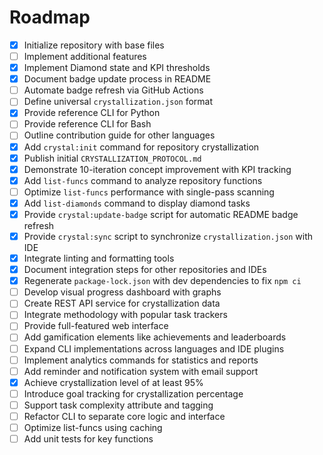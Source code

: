 # Roadmap

- [x] Initialize repository with base files
- [ ] Implement additional features
- [x] Implement Diamond state and KPI thresholds
- [x] Document badge update process in README
- [ ] Automate badge refresh via GitHub Actions
- [ ] Define universal `crystallization.json` format
- [x] Provide reference CLI for Python
- [ ] Provide reference CLI for Bash
- [ ] Outline contribution guide for other languages
- [x] Add `crystal:init` command for repository crystallization
- [x] Publish initial `CRYSTALLIZATION_PROTOCOL.md`
- [x] Demonstrate 10-iteration concept improvement with KPI tracking
- [x] Add `list-funcs` command to analyze repository functions
- [ ] Optimize `list-funcs` performance with single-pass scanning
- [x] Add `list-diamonds` command to display diamond tasks
- [x] Provide `crystal:update-badge` script for automatic README badge refresh
- [x] Provide `crystal:sync` script to synchronize `crystallization.json` with IDE
- [x] Integrate linting and formatting tools
- [x] Document integration steps for other repositories and IDEs
- [x] Regenerate `package-lock.json` with dev dependencies to fix `npm ci`
- [ ] Develop visual progress dashboard with graphs
- [ ] Create REST API service for crystallization data
- [ ] Integrate methodology with popular task trackers
- [ ] Provide full-featured web interface
- [ ] Add gamification elements like achievements and leaderboards
- [ ] Expand CLI implementations across languages and IDE plugins
- [ ] Implement analytics commands for statistics and reports
- [ ] Add reminder and notification system with email support
- [x] Achieve crystallization level of at least 95%
- [ ] Introduce goal tracking for crystallization percentage
- [ ] Support task complexity attribute and tagging
- [ ] Refactor CLI to separate core logic and interface
- [ ] Optimize list-funcs using caching
- [ ] Add unit tests for key functions
